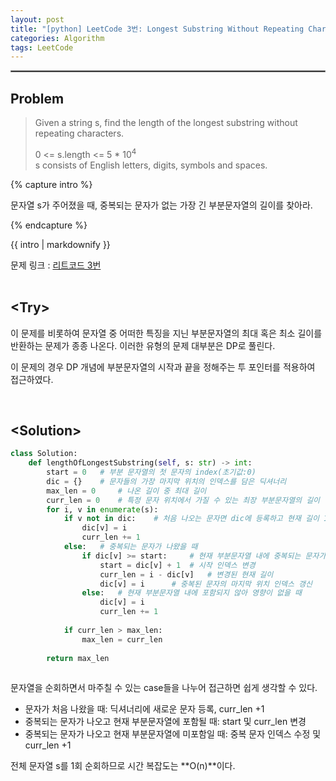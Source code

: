 ```yaml
---
layout: post
title: "[python] LeetCode 3번: Longest Substring Without Repeating Characters(medium)"
categories: Algorithm
tags: LeetCode
---
```


<hr style="border:1px solid gray">

## Problem  
>Given a string s, find the length of the longest substring without repeating characters.
>
>0 <= s.length <= 5 * 10<sup>4</sup>  
>s consists of English letters, digits, symbols and spaces.  

{% capture intro %}

문자열 s가 주어졌을 때, 중복되는 문자가 없는 가장 긴 부분문자열의 길이를 찾아라.

{% endcapture %}

<div class="notice">{{ intro | markdownify }}</div>

문제 링크 : [리트코드 3번](https://leetcode.com/problems/longest-substring-without-repeating-characters/)  
<br/>

## <Try\>  
이 문제를 비롯하여 문자열 중 어떠한 특징을 지닌 부분문자열의 최대 혹은 최소 길이를 반환하는 문제가 종종 나온다. 이러한 유형의 문제 대부분은 DP로 풀린다.  

이 문제의 경우 DP 개념에 부분문자열의 시작과 끝을 정해주는 투 포인터를 적용하여 접근하였다. 

  
<br/>


## <Solution\>  


```python
class Solution:
    def lengthOfLongestSubstring(self, s: str) -> int:
        start = 0   # 부분 문자열의 첫 문자의 index(초기값:0)
        dic = {}    # 문자들의 가장 마지막 위치의 인덱스를 담은 딕셔너리
        max_len = 0     # 나온 길이 중 최대 길이
        curr_len = 0    # 특정 문자 위치에서 가질 수 있는 최장 부분문자열의 길이
        for i, v in enumerate(s):
            if v not in dic:    # 처음 나오는 문자면 dic에 등록하고 현재 길이 1 증가
                dic[v] = i
                curr_len += 1
            else:   # 중복되는 문자가 나왔을 때
                if dic[v] >= start:     # 현재 부분문자열 내에 중복되는 문자가 포함
                    start = dic[v] + 1  # 시작 인덱스 변경
                    curr_len = i - dic[v]   # 변경된 현재 길이
                    dic[v] = i      # 중복된 문자의 마지막 위치 인덱스 갱신
                else:   # 현재 부분문자열 내에 포함되지 않아 영향이 없을 때
                    dic[v] = i
                    curr_len += 1
            
            if curr_len > max_len:
                max_len = curr_len
        
        return max_len
                
```
문자열을 순회하면서 마주칠 수 있는 case들을 나누어 접근하면 쉽게 생각할 수 있다.

- 문자가 처음 나왔을 때: 딕셔너리에 새로운 문자 등록, curr_len +1
- 중복되는 문자가 나오고 현재 부분문자열에 포함될 때: start 및  curr_len 변경
- 중복되는 문자가 나오고 현재 부분문자열에 미포함일 때: 중복 문자 인덱스 수정 및 curr_len +1

전체 문자열 s를 1회 순회하므로 시간 복잡도는 **O(n)**이다.
